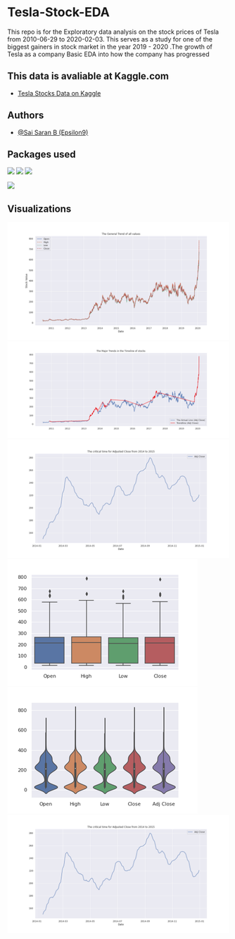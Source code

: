 # Tesla-Stock-EDA
This repo is for the Exploratory data analysis on the stock prices of Tesla from 2010-06-29 to 2020-02-03. This serves as a study for one of the biggest gainers in stock market in the year 2019 - 2020
.The growth of Tesla as a company
Basic EDA into how the company has progressed

## This data is avaliable at Kaggle.com 
- [Tesla Stocks Data on Kaggle](https://www.kaggle.com/timoboz/tesla-stock-data-from-2010-to-2020)



## Authors

- [@Sai Saran B (Epsilon9)](https://github.com/Epsilon9)

  
## Packages used
<img src=https://upload.wikimedia.org/wikipedia/commons/3/31/NumPy_logo_2020.svg width=250 length=250> <img src=https://upload.wikimedia.org/wikipedia/commons/e/ed/Pandas_logo.svg width=250 length=250> <img src=https://seaborn.pydata.org/_images/logo-wide-lightbg.svg width=250 length=250>

<img src=https://upload.wikimedia.org/wikipedia/commons/0/01/Created_with_Matplotlib-logo.svg width=100 length=100>

## Visualizations

<img src=https://github.com/Epsilon9/Tesla-Stock-EDA/blob/main/Assets/The%20General%20Trend%20of%20all%20values.png>
<img src=https://github.com/Epsilon9/Tesla-Stock-EDA/blob/main/Assets/The%20Major%20Trends%20in%20the%20Timeline%20of%20stocks.png>
<img src=https://github.com/Epsilon9/Tesla-Stock-EDA/blob/main/Assets/Adjusted%20Close%20from%202014%20to%202015.png>
<img src=https://github.com/Epsilon9/Tesla-Stock-EDA/blob/main/Assets/Boxplot%20for%20the%20values.png> 
<img src=https://github.com/Epsilon9/Tesla-Stock-EDA/blob/main/Assets/Violin%20plot%20of%20values.png>
<img src=https://github.com/Epsilon9/Tesla-Stock-EDA/blob/main/Assets/Adjusted%20Close%20from%202014%20to%202015%20with%20a%20moving%20average%20of%2010%20days.png>


